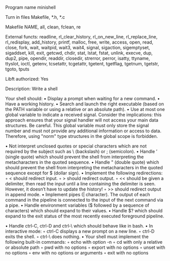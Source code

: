Program name minishell

Turn in files Makefile, *.h, *.c

Makefile NAME, all, clean, fclean, re

External functs: 
  readline, rl_clear_history, rl_on_new_line,
  rl_replace_line, rl_redisplay, add_history,
  printf, malloc, free, write, access, open, read,
  close, fork, wait, waitpid, wait3, wait4, signal,
  sigaction, sigemptyset, sigaddset, kill, exit,
  getcwd, chdir, stat, lstat, fstat, unlink, execve,
  dup, dup2, pipe, opendir, readdir, closedir,
  strerror, perror, isatty, ttyname, ttyslot, ioctl,
  getenv, tcsetattr, tcgetattr, tgetent, tgetflag,
  tgetnum, tgetstr, tgoto, tputs
  
Libft authorized: Yes

Description: Write a shell

Your shell should:
• Display a prompt when waiting for a new command.
• Have a working history.
• Search and launch the right executable (based on the PATH variable or using a
relative or an absolute path).
• Use at most one global variable to indicate a received signal. Consider the
implications: this approach ensures that your signal handler will not access your
main data structures.
Be careful. This global variable must only store the signal number
and must not provide any additional information or access to data.
Therefore, using "norm" type structures in the global scope is
forbidden.

• Not interpret unclosed quotes or special characters which are not required by the
subject such as \ (backslash) or ; (semicolon).
• Handle ’ (single quote) which should prevent the shell from interpreting the metacharacters in the quoted sequence.
• Handle " (double quote) which should prevent the shell from interpreting the metacharacters in the quoted sequence except for $ (dollar sign).
• Implement the following redirections:
◦ < should redirect input.
◦ > should redirect output.
◦ << should be given a delimiter, then read the input until a line containing the
delimiter is seen. However, it doesn’t have to update the history!
◦ >> should redirect output in append mode.
• Implement pipes (| character). The output of each command in the pipeline is
connected to the input of the next command via a pipe.
• Handle environment variables ($ followed by a sequence of characters) which
should expand to their values.
• Handle $? which should expand to the exit status of the most recently executed
foreground pipeline.

• Handle ctrl-C, ctrl-D and ctrl-\ which should behave like in bash.
• In interactive mode:
◦ ctrl-C displays a new prompt on a new line.
◦ ctrl-D exits the shell.
◦ ctrl-\ does nothing.
• Your shell must implement the following built-in commands:
◦ echo with option -n
◦ cd with only a relative or absolute path
◦ pwd with no options
◦ export with no options
◦ unset with no options
◦ env with no options or arguments
◦ exit with no options
